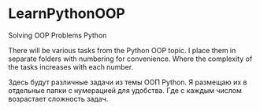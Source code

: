# LearnPythonOOP
Solving OOP Problems Python

There will be various tasks from the Python OOP topic. 
I place them in separate folders with numbering for convenience. 
Where the complexity of the tasks increases with each number.

Здесь будут различные задачи из темы ООП Python. 
Я размещаю их в отдельные папки с нумерацией для удобства. 
Где с каждым числом возрастает сложность задач.
